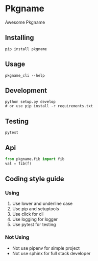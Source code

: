 # Pkgname 

Awesome Pkgname

## Installing

    pip install pkgname

## Usage

    pkgname_cli --help

## Development

    python setup.py develop
    # or use pip install -r requirements.txt

## Testing

    pytest

## Api

```python
from pkgname.fib import fib
val = fib(f)
```

## Coding style guide

### Using

1. Use lower and underline case
2. Use pip and setuptools
3. Use click for cli
4. Use logging for logger
5. Use pytest for testing

### Not Using

* Not use pipenv for simple project
* Not use sphinx for full stack developer
